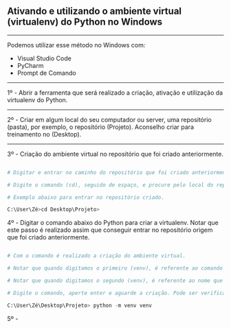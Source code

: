 ## Ativando e utilizando o ambiente virtual (virtualenv) do Python no Windows

---

Podemos utilizar esse método no Windows com:

- Visual Studio Code
- PyCharm
- Prompt de Comando

---

1º - Abrir a ferramenta que será realizado a criação, ativação e utilização da virtualenv do Python.

---

2º - Criar em algum local do seu computador ou server, uma repositório (pasta), por exemplo, o repositório (Projeto). Aconselho criar para treinamento no (Desktop).

---

3º - Criação do ambiente virtual no repositório que foi criado anteriormente.

```python

# Digitar e entrar no caminho do repositório que foi criado anteriormente. Faça isso pela ferramente que está utilizando como terminal.

# Digite o comando (cd), seguido de espaço, e procure pelo local do repositório criado anteriormente.

# Exemplo abaixo para entrar no repositório criado.

C:\User\Zé>cd Desktop\Projeto> 

```
4º - Digitar o comando abaixo do Python para criar a virtualenv. Notar que este passo é realizado assim que conseguir entrar no repositório origem que foi criado anteriormente.

```python

# Com o comando é realizado a criação do ambiente virtual.

# Notar que quando digitamos o primeiro (venv), é referente ao comando do Python, não podendo ser alterado.

# Notar que quando digitamos o segundo (venv), é referente ao nome que você pode dar a seu ambiente virtual. Pode ser qualquer coisa, mas por padrão, criarei como (venv).

# Digite o comando, aperte enter e aguarde a criação. Pode ser verificado entrando diretamente no repositório que foi criado anteriormente.

C:\User\Zé\Desktop\Projeto> python -m venv venv 

```

5º - 











